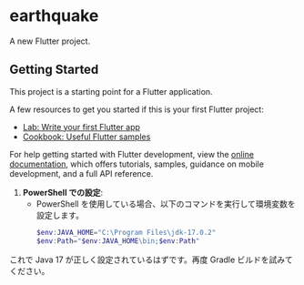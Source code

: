 # earthquake

A new Flutter project.

## Getting Started

This project is a starting point for a Flutter application.

A few resources to get you started if this is your first Flutter project:

- [Lab: Write your first Flutter app](https://docs.flutter.dev/get-started/codelab)
- [Cookbook: Useful Flutter samples](https://docs.flutter.dev/cookbook)

For help getting started with Flutter development, view the
[online documentation](https://docs.flutter.dev/), which offers tutorials,
samples, guidance on mobile development, and a full API reference.

1. **PowerShell での設定**:
   - PowerShell を使用している場合、以下のコマンドを実行して環境変数を設定します。
     ```powershell
     $env:JAVA_HOME="C:\Program Files\jdk-17.0.2"
     $env:Path="$env:JAVA_HOME\bin;$env:Path"
     ```

これで Java 17 が正しく設定されているはずです。再度 Gradle ビルドを試みてください。

